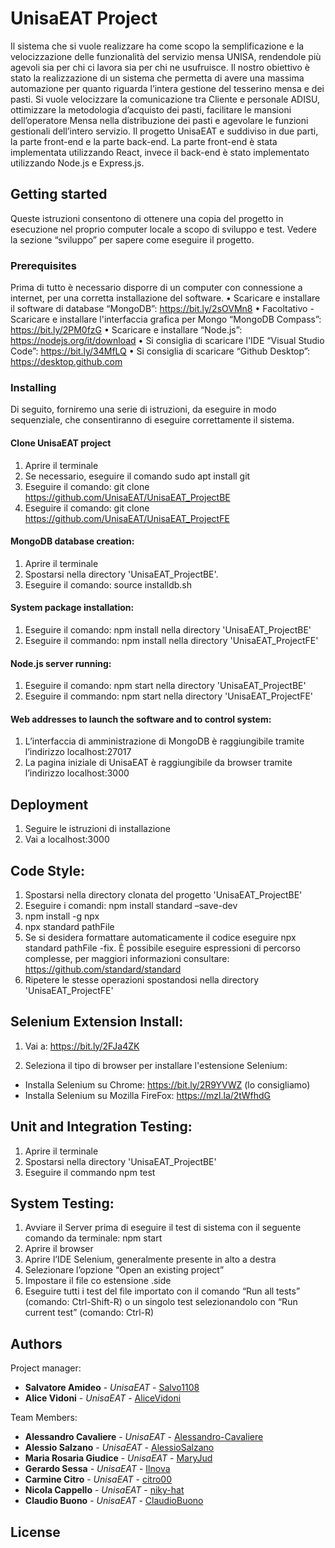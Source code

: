 
# UnisaEAT Project
Il sistema che si vuole realizzare ha come scopo la semplificazione e la velocizzazione delle funzionalità del servizio mensa UNISA, rendendole più agevoli sia per chi ci lavora sia per chi ne usufruisce. Il nostro obiettivo è stato la realizzazione di un sistema che permetta di avere una massima automazione per quanto riguarda l’intera gestione del tesserino mensa e dei pasti. Si vuole velocizzare la comunicazione tra Cliente e personale ADISU, ottimizzare la metodologia d’acquisto dei pasti, facilitare le mansioni dell’operatore Mensa nella distribuzione dei pasti e agevolare le funzioni gestionali dell’intero servizio. Il progetto UnisaEAT e suddiviso in due parti, la parte front-end e la parte back-end. La parte front-end è stata implementata utilizzando React, invece il back-end è stato implementato utilizzando Node.js e Express.js.

## Getting started

Queste istruzioni consentono di ottenere una copia del progetto in esecuzione nel proprio computer
locale a scopo di sviluppo e test. Vedere la sezione “sviluppo” per sapere come eseguire il progetto.


### Prerequisites
Prima di tutto è necessario disporre di un computer con connessione a internet, per una corretta installazione del software.
• Scaricare e installare il software di database “MongoDB”: https://bit.ly/2sOVMn8
• Facoltativo - Scaricare e installare l'interfaccia grafica per Mongo “MongoDB Compass”:
https://bit.ly/2PM0fzG
• Scaricare e installare “Node.js”: https://nodejs.org/it/download
• Si consiglia di scaricare l'IDE “Visual Studio Code”: https://bit.ly/34MfLQ 
• Si consiglia di scaricare “Github Desktop”: https://desktop.github.com

### Installing

Di seguito, forniremo una serie di istruzioni, da eseguire in modo sequenziale, che consentiranno di
eseguire correttamente il sistema.

#### Clone UnisaEAT project ####
1. Aprire il terminale
2. Se necessario, eseguire il comando sudo apt install git
3. Eseguire il comando: git clone https://github.com/UnisaEAT/UnisaEAT_ProjectBE
4. Eseguire il comando: git clone https://github.com/UnisaEAT/UnisaEAT_ProjectFE


#### MongoDB database creation: ####

1. Aprire il terminale
2. Spostarsi nella directory 'UnisaEAT_ProjectBE'.
3. Eseguire il comando: source installdb.sh

#### System package installation: ####
1. Eseguire il comando: npm install nella directory 'UnisaEAT_ProjectBE'
2. Eseguire il commando: npm install nella directory 'UnisaEAT_ProjectFE'

#### Node.js server running: ####

1. Eseguire il comando: npm start nella directory 'UnisaEAT_ProjectBE'
2. Eseguire il commando: npm start nella directory 'UnisaEAT_ProjectFE'


#### Web addresses to launch the software and to control system: ####

1. L’interfaccia di amministrazione di MongoDB è raggiungibile tramite l’indirizzo localhost:27017
2. La pagina iniziale di UnisaEAT è raggiungibile da browser tramite l’indirizzo localhost:3000

## Deployment
1. Seguire le istruzioni di installazione
2. Vai a localhost:3000

## Code Style: ##
1. Spostarsi nella directory clonata del progetto 'UnisaEAT_ProjectBE'
2. Eseguire i comandi: npm install standard –save-dev
3. npm install -g npx
4. npx standard pathFile
5. Se si desidera formattare automaticamente il codice eseguire npx standard pathFile -fix. È possibile eseguire espressioni di percorso complesse, per maggiori informazioni consultare: https://github.com/standard/standard
6. Ripetere le stesse operazioni spostandosi nella directory 'UnisaEAT_ProjectFE'

## Selenium Extension Install: ##
1. Vai a: https://bit.ly/2FJa4ZK

2. Seleziona il tipo di browser per installare l'estensione Selenium:
* Installa Selenium su Chrome: https://bit.ly/2R9YVWZ (lo consigliamo)
* Installa Selenium su Mozilla FireFox: https://mzl.la/2tWfhdG

## Unit and Integration Testing: ##

1. Aprire il terminale
2. Spostarsi nella directory 'UnisaEAT_ProjectBE'
3. Eseguire il commando npm test 

## System Testing: ##

1. Avviare il Server prima di eseguire il test di sistema con il seguente comando da terminale: npm start
2. Aprire il browser
3. Aprire l’IDE Selenium, generalmente presente in alto a destra
4. Selezionare l’opzione “Open an existing project”
5. Impostare il file co estensione .side
6. Eseguire tutti i test del file importato con il comando “Run all tests” (comando: Ctrl-Shift-R) o un singolo test selezionandolo con “Run current test” (comando: Ctrl-R)


## Authors

Project manager: 
* **Salvatore Amideo** - *UnisaEAT* - [Salvo1108](https://github.com/Salvo1108)
* **Alice Vidoni** - *UnisaEAT* - [AliceVidoni](https://github.com/AliceVidoni)

Team Members:
* **Alessandro Cavaliere** - *UnisaEAT* - [Alessandro-Cavaliere](https://github.com/Alessandro-Cavaliere)
* **Alessio Salzano** - *UnisaEAT* - [AlessioSalzano](https://github.com/AlessioSalzano)
* **Maria Rosaria Giudice** - *UnisaEAT* - [MaryJud](https://github.com/MaryJud)
* **Gerardo Sessa** - *UnisaEAT* - [Ilnova](https://github.com/Ilnova)
* **Carmine Citro** - *UnisaEAT* - [citro00](https://github.com/citro00)
* **Nicola Cappello** - *UnisaEAT* - [niky-hat](https://github.com/niky-hat)
* **Claudio Buono** - *UnisaEAT* - [ClaudioBuono](https://github.com/ClaudioBuono)


## License

